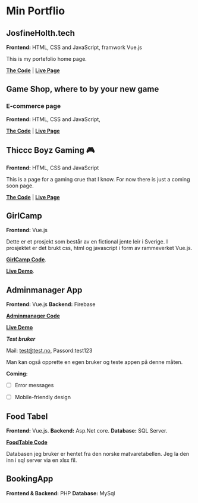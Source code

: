 # Min Portflio

## JosfineHolth.tech
**Frontend:** HTML, CSS and JavaScript, framwork Vue.js

This is my portefolio home page. 

[**The Code**](https://github.com/JosefineFH/JosefineMagnussenWebPage) | 
[**Live Page**](https://josfineholth.tech/)

## Game Shop, where to by your new game
### E-commerce page
**Frontend:** HTML, CSS and JavaScript,

[**The Code**](https://github.com/JosefineFH/Portflio/tree/master/GamesEcommerce) | 
[**Live Page**](https://ecommercegames.netlify.app)

## Thiccc Boyz Gaming 🎮 
**Frontend:** HTML, CSS and JavaScript

This is a page for a gaming crue that I know. 
For now there is just a coming soon page. 

[**The Code**](https://github.com/JosefineFM/ThicccBoyzGaming/tree/master) | 
[**Live Page**](https://thicccboyzgaming.netlify.app/)

## GirlCamp
**Frontend:** Vue.js

Dette er et prosjekt som består av en fictional jente leir i Sverige. 
I prosjektet er det brukt css, html og javascript i form av rammeverket Vue.js.

[**GirlCamp Code**](https://github.com/JosefineFM/Portflio/tree/master/Vue/girlcamp).

[**Live Demo**](https://girlcamp01.firebaseapp.com/#/). 


## Adminmanager App

**Frontend:** Vue.js
**Backend:** Firebase

[**Adminmanager Code**](https://github.com/JosefineFM/Portflio/tree/master/adminmanager)

[**Live Demo**](https://vue-prod-3615c.firebaseapp.com/#/login?redirect=%2F)

***Test bruker***

Mail: test@test.no,
Passord:test123

Man kan også opprette en egen bruker og teste appen på denne måten. 

**Coming:** 
- [ ] Error messages
- [ ] Mobile-friendly design


## Food Tabel
**Frontend:** Vue.js. 
**Backend:** Asp.Net core.
**Database:** SQL Server.

[**FoodTable Code**](https://github.com/JosefineFM/Portflio/tree/master/Food%20Tabel)

Databasen jeg bruker er hentet fra den norske matvaretabellen. Jeg la den inn i sql server via en xlsx fil. 

## BookingApp
**Frontend & Backend:** PHP
**Database:** MySql
